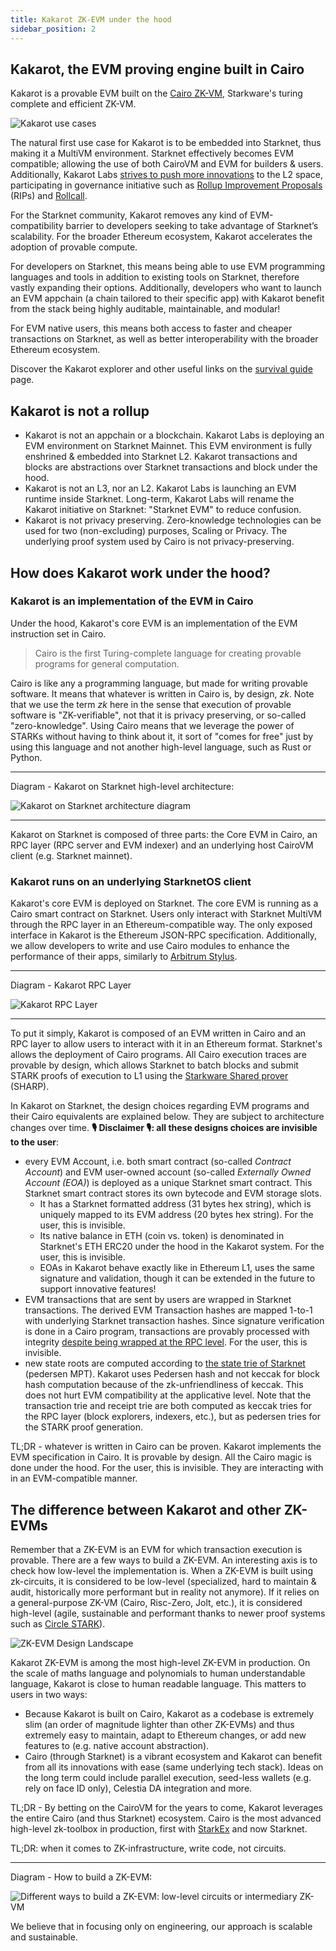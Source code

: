 ```yaml
---
title: Kakarot ZK-EVM under the hood
sidebar_position: 2
---
```


## Kakarot, the EVM proving engine built in Cairo

Kakarot is a provable EVM built on the
[Cairo ZK-VM](https://www.cairo-lang.org/), Starkware's turing complete and
efficient ZK-VM.

![Kakarot use cases](../../static/diagrams/kakarot_applications.png)

The natural first use case for Kakarot is to be embedded into Starknet, thus
making it a MultiVM environment. Starknet effectively becomes EVM compatible;
allowing the use of both CairoVM and EVM for builders & users. Additionally,
Kakarot Labs
[strives to push more innovations](https://ethcc.io/archive/Kakarot-zkEVM-beyond-ethereum-compatibility)
to the L2 space, participating in governance initiative such as
[Rollup Improvement Proposals](https://github.com/ethereum/RIPs) (RIPs) and
[Rollcall](https://github.com/ethereum/pm/issues/1071#issuecomment-2221171582).

For the Starknet community, Kakarot removes any kind of EVM-compatibility
barrier to developers seeking to take advantage of Starknet’s scalability. For
the broader Ethereum ecosystem, Kakarot accelerates the adoption of provable
compute.

For developers on Starknet, this means being able to use EVM programming
languages and tools in addition to existing tools on Starknet, therefore vastly
expanding their options. Additionally, developers who want to launch an EVM
appchain (a chain tailored to their specific app) with Kakarot benefit from the
stack being highly auditable, maintainable, and modular!

For EVM native users, this means both access to faster and cheaper transactions
on Starknet, as well as better interoperability with the broader Ethereum
ecosystem.

Discover the Kakarot explorer and other useful links on the
[survival guide](../survival-guide) page.

## Kakarot is not a rollup

- Kakarot is not an appchain or a blockchain. Kakarot Labs is deploying an EVM
  environment on Starknet Mainnet. This EVM environment is fully enshrined &
  embedded into Starknet L2. Kakarot transactions and blocks are abstractions
  over Starknet transactions and block under the hood.
- Kakarot is not an L3, nor an L2. Kakarot Labs is launching an EVM runtime
  inside Starknet. Long-term, Kakarot Labs will rename the Kakarot initiative on
  Starknet: "Starknet EVM" to reduce confusion.
- Kakarot is not privacy preserving. Zero-knowledge technologies can be used for
  two (non-excluding) purposes, Scaling or Privacy. The underlying proof system
  used by Cairo is not privacy-preserving.

## How does Kakarot work under the hood?

### Kakarot is an implementation of the EVM in Cairo

Under the hood, Kakarot's core EVM is an implementation of the EVM instruction
set in Cairo.

> Cairo is the first Turing-complete language for creating provable programs for
> general computation.

Cairo is like any a programming language, but made for writing provable
software. It means that whatever is written in Cairo is, by design, _zk_. Note
that we use the term _zk_ here in the sense that execution of provable software
is "ZK-verifiable", not that it is privacy preserving, or so-called
"zero-knowledge". Using Cairo means that we leverage the power of STARKs without
having to think about it, it sort of "comes for free" just by using this
language and not another high-level language, such as Rust or Python.

---

Diagram - Kakarot on Starknet high-level architecture:

![Kakarot on Starknet architecture diagram](../../static/diagrams/kakarot_zkevm.png)

---

Kakarot on Starknet is composed of three parts: the Core EVM in Cairo, an RPC
layer (RPC server and EVM indexer) and an underlying host CairoVM client (e.g.
Starknet mainnet).

### Kakarot runs on an underlying StarknetOS client

Kakarot's core EVM is deployed on Starknet. The core EVM is running as a Cairo
smart contract on Starknet. Users only interact with Starknet MultiVM through
the RPC layer in an Ethereum-compatible way. The only exposed interface in
Kakarot is the Ethereum JSON-RPC specification. Additionally, we allow
developers to write and use Cairo modules to enhance the performance of their
apps, similarly to [Arbitrum Stylus](https://arbitrum.io/stylus).

---

Diagram - Kakarot RPC Layer

![Kakarot RPC Layer](../../static/diagrams/kakarot_rpc.png)

---

To put it simply, Kakarot is composed of an EVM written in Cairo and an RPC
layer to allow users to interact with it in an Ethereum format. Starknet's
allows the deployment of Cairo programs. All Cairo execution traces are provable
by design, which allows Starknet to batch blocks and submit STARK proofs of
execution to L1 using the
[Starkware Shared prover](https://starkware.co/tech-stack/) (SHARP).

In Kakarot on Starknet, the design choices regarding EVM programs and their
Cairo equivalents are explained below. They are subject to architecture changes
over time. **🎙️ Disclaimer 🎙️: all these designs choices are invisible to the
user**:

- every EVM Account, i.e. both smart contract (so-called _Contract Account_) and
  EVM user-owned account (so-called _Externally Owned Account (EOA)_) is
  deployed as a unique Starknet smart contract. This Starknet smart contract
  stores its own bytecode and EVM storage slots.
  - It has a Starknet formatted address (31 bytes hex string), which is uniquely
    mapped to its EVM address (20 bytes hex string). For the user, this is
    invisible.
  - Its native balance in ETH (coin vs. token) is denominated in Starknet's ETH
    ERC20 under the hood in the Kakarot system. For the user, this is invisible.
  - EOAs in Kakarot behave exactly like in Ethereum L1, uses the same signature
    and validation, though it can be extended in the future to support
    innovative features!
- EVM transactions that are sent by users are wrapped in Starknet transactions.
  The derived EVM Transaction hashes are mapped 1-to-1 with underlying Starknet
  transaction hashes. Since signature verification is done in a Cairo program,
  transactions are provably processed with integrity
  [despite being wrapped at the RPC level](https://github.com/kkrt-labs/kakarot-rpc).
  For the user, this is invisible.
- new state roots are computed according to
  [the state trie of Starknet](https://docs.starknet.io/architecture-and-concepts/network-architecture/starknet-state/)
  (pedersen MPT). Kakarot uses Pedersen hash and not keccak for block hash
  computation because of the zk-unfriendliness of keccak. This does not hurt EVM
  compatibility at the applicative level. Note that the transaction trie and
  receipt trie are both computed as keccak tries for the RPC layer (block
  explorers, indexers, etc.), but as pedersen tries for the STARK proof
  generation.

TL;DR - whatever is written in Cairo can be proven. Kakarot implements the EVM
specification in Cairo. It is provable by design. All the Cairo magic is done
under the hood. For the user, this is invisible. They are interacting with in an
EVM-compatible manner.

## The difference between Kakarot and other ZK-EVMs

Remember that a ZK-EVM is an EVM for which transaction execution is provable.
There are a few ways to build a ZK-EVM. An interesting axis is to check how
low-level the implementation is. When a ZK-EVM is built using zk-circuits, it is
considered to be low-level (specialized, hard to maintain & audit, historically
more performant but in reality not anymore). If it relies on a general-purpose
ZK-VM (Cairo, Risc-Zero, Jolt, etc.), it is considered high-level (agile,
sustainable and performant thanks to newer proof systems such as
[Circle STARK](https://vitalik.eth.limo/general/2024/07/23/circlestarks.html)).

![ZK-EVM Design Landscape](../../static/diagrams/zkevm_landscape.png)

Kakarot ZK-EVM is among the most high-level ZK-EVM in production. On the scale
of maths language and polynomials to human understandable language, Kakarot is
close to human readable language. This matters to users in two ways:

- Because Kakarot is built on Cairo, Kakarot as a codebase is extremely slim (an
  order of magnitude lighter than other ZK-EVMs) and thus extremely easy to
  maintain, adapt to Ethereum changes, or add new features to (e.g. native
  account abstraction).
- Cairo (through Starknet) is a vibrant ecosystem and Kakarot can benefit from
  all its innovations with ease (same underlying tech stack). Ideas on the long
  term could include parallel execution, seed-less wallets (e.g. rely on face ID
  only), Celestia DA integration and more.

TL;DR - By betting on the CairoVM for the years to come, Kakarot leverages the
entire Cairo (and thus Starknet) ecosystem. Cairo is the most advanced
high-level zk-toolbox in production, first with
[StarkEx](https://www.theblock.co/post/237064/starkex-layer-2-records-1-trillion-in-on-chain-trading-volume-since-june-2020)
and now Starknet.

TL;DR: when it comes to ZK-infrastructure, write code, not circuits.

---

Diagram - How to build a ZK-EVM:

![Different ways to build a ZK-EVM: low-level circuits or intermediary ZK-VM](../../static/diagrams/how_to_build_a_zkevm.png)

We believe that in focusing only on engineering, our approach is scalable and
sustainable.

<!-- For information unrelated to documentation effort, link to external URLs to decrease the area to maintain: docs should contain doc-related content, and for other content (e.g. how did Kakarot start, what is the roadmap, etc.), use other media -->
